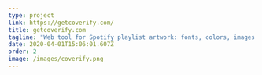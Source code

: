 ```yaml
---
type: project
link: https://getcoverify.com/
title: getcoverify.com
tagline: "Web tool for Spotify playlist artwork: fonts, colors, images customizable."
date: 2020-04-01T15:06:01.607Z
order: 2
image: /images/coverify.png
---
```

